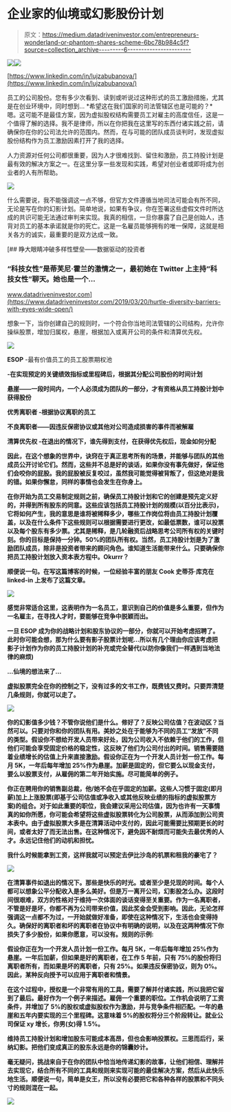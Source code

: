 # 企业家的仙境或幻影股份计划

> 原文：<https://medium.datadriveninvestor.com/entrepreneurs-wonderland-or-phantom-shares-scheme-6bc78b984c5f?source=collection_archive---------6----------------------->

[![](img/b94f75489238e62706e144e644fc575e.png)](http://www.track.datadriveninvestor.com/1B9E)![](img/4f6393fbc668a89c03279ff34e5f3182.png)

[https://www.linkedin.com/in/lujzabubanova/](https://www.linkedin.com/in/lujzabubanova/)

员工的公司股份。您有多少次看到、读到或听说过这种形式的员工激励措施，尤其是在创业环境中，同时想到… *希望这在我们国家的司法管辖区也是可能的？*嗯。这可能不是最佳方案，因为虚拟股权结构需要员工对雇主的高度信任，这是一个值得了解的选择。我不是律师，所以在你把我在这里写的东西付诸实践之前，请确保你在你的公司法允许的范围内。然而，在与可能的团队成员谈判时，发现虚拟股份结构作为员工激励因素打开了我的选择。

人力资源对任何公司都很重要，因为人才很难找到、留住和激励，员工持股计划是最有效的解决方案之一。在这里分享一些发现和实践，希望对创业者或即将成为创业者的人有所帮助。

![](img/2f6f21876a6345df957d937484ab48a6.png)

什么需要说，我不能强调这一点不够，但官方文件遵循当地司法可能会有所不同，无论是写在你的幻影计划。简单地说，如果有争议，你在签署这些虚假文件时所达成的共识可能无法通过审判来实现。我真的相信，一旦你暴露了自己是创始人，违背对员工的基本承诺就是你的死亡。这是一名雇员能够拥有的唯一保障，这就是相关各方的诚实，最重要的是双方达成一致。

[](https://www.datadriveninvestor.com/2019/03/20/hurtle-diversity-barriers-with-eyes-wide-open/) [## 睁大眼睛冲破多样性壁垒——数据驱动的投资者

### “科技女性”是蒂芙尼·霍兰的激情之一，最初她在 Twitter 上主持“科技女性”聊天。她也是一个…

www.datadriveninvestor.com](https://www.datadriveninvestor.com/2019/03/20/hurtle-diversity-barriers-with-eyes-wide-open/) 

想象一下，当你创建自己的规则时，一个符合你当地司法管辖的公司结构，允许你操纵股票，增加归属权，悬崖，根据加入或离开公司的条件和清算优先权。

![](img/940cc585a9a9c09bd64ff64e00580b63.png)

**ESOP** -最有价值员工的员工股票期权池

**-在实现预定的关键绩效指标或里程碑后，根据其分配公司股份的时间计划**

****悬崖**——一段时间内，一个人必须成为团队的一部分，才有资格从员工持股计划中获得股份**

****优秀离职者** -根据协议离职的员工**

****不良离职者**——因违反保密协议或其他对公司造成损害的事件而被解雇**

****清算优先权** -在退出的情况下，谁先得到支付，在获得优先权后，现金如何分配**

**因此，在这个想象的世界中，诀窍在于真正思考所有的场景，并能够与团队的其他成员公开讨论它们。然而，这些并不总是好的谈话，如果你没有事先做好，保证他们会咬你的屁股。我的屁股被反复咬过，虽然我可能觉得被背叛了，但这绝对是我的错。如果你懈怠，同样的事情也会发生在你身上。**

**在你开始为员工交易制定规则之前，确保员工持股计划和它的创建是预先定义好的，并得到所有股东的同意。这些应该包括员工持股计划的规模(以百分比表示)，它将如何产生，我的意思是谁将被稀释多少，哪些工作岗位将由员工持股计划覆盖，以及在什么条件下这些规则可以根据需要进行更改，如最低票数，谁可以投票以及每个股东有多少票。尤其是稀释，是几轮融资后战略思考公司所有权的关键时刻。你的目标是保持一分钟。50%的团队所有权。当然，员工持股计划是为了激励团队成员，除非是投资者带来的顾问角色。谁知道生活能带来什么。只要确保你把员工持股计划放入资本表方程中。Okurrr？**

**顺便说一句。在写这篇博客的时候，一位经验丰富的朋友 Cook 史蒂芬·库克在 linked-in 上发布了这篇文章。**

**![](img/7149a53f607242eb920a629ecf9a7465.png)**

**感觉非常适合这里，这表明作为一名员工，意识到自己的价值是多么重要，但作为一名雇主，在寻找人才时，要能够在竞争中脱颖而出。**

**一旦 ESOP 成为你的战略计划和股东协议的一部分，你就可以开始考虑招聘了。此时你可能会想，那为什么要有影子股票计划呢…所以有几个理由你应该考虑把影子计划作为你的员工持股计划的补充或完全替代(以防你像我们一样遇到当地法律的麻烦)**

**…仙境的想法来了…**

**虚拟股票完全在你的控制之下，没有过多的文书工作，既费钱又费时。只要弄清楚几条规则，你就可以走了。**

**![](img/479b203c4b5d387c2bd2d09ab43679d1.png)**

**你的幻影值多少钱？不管你说他们是什么。修好了？反映公司估值？在波动区？当然可以。只要对你和你的团队有用。美妙之处在于能够为不同的员工“发放”不同的类型。假设你不想给开发人员带来好处，因为公司收入不依赖于他们的工作，但他们可能会享受固定价格的稳定性，这反映了他们为公司付出的时间。销售需要随着业绩增长的估值上升来直接激励。假设你正在为一个开发人员计划一份工作。每月 5K，一年后每年增加 25%作为悬崖。加薪是固定的，但它要么以现金支付，要么以股票支付，从雇佣的第二年开始实施。尽可能简单的例子。**

**你正在聘用你的销售副总裁，他/她不会在乎固定的加薪。这些人习惯于固定(即月薪)加上上涨股票(即基于公司估值或净收入或其他反映业绩的指标的虚拟股票方案)的组合。对于如此重要的职位，我会建议采用公司估值，因为也许有一天事情真的如你所愿，你可能会希望将这些虚拟股票转化为公司股票，从而添加到公司资本表中。由于虚拟股票大多是在清算活动中支付的，因此可能需要比预期更长的时间，或者太好了而无法出售。在这种情况下，避免因不耐烦而可能失去最优秀的人才。永远记住他们的动机和担忧。**

**我什么时候能拿到工资，这样我就可以预定去伊比沙岛的机票和租我的豪宅了？**

**![](img/05f6bf348a86c981cf990d891568b462.png)**

**在清算事件如退出的情况下。那些是快乐的时光。或者至少是兑现的时间。每个人都可以想象公平分配收入是多么美好。但是万一离开公司，幻影股怎么办。这段时间很艰难，双方的性格对于维持一次体面的谈话变得至关重要。作为一名离职者，不管是好是坏，你都不再为公司带来价值，因此奖金会受到影响。因此，无论怎样强调这一点都不为过，一开始就做好准备，即使在这种情况下，生活也会变得持久。确保好的离职者和坏的离职者在协议中有明确的说明，以及在这两种情况下你损失了多少股份，如果你愿意，可以没有。规则的示例:**

**假设你正在为一个开发人员计划一份工作。每月 5K，一年后每年增加 25%作为悬崖。一年后加薪，但如果是好的离职者，在工作 5 年前，只有 75%的股份将归离职者所有，而如果是坏的离职者，只有 25%。如果违反保密协议，则为 0%。因此，某种反向授予可以应用于离职者和情景。**

**在这个过程中，授权是一个非常有用的工具，需要了解并付诸实践，所以我把它留到了最后。最好作为一个例子来描述。雇佣一个重要的职位。工作机会说明了工资条件，并增加了 5%的股权或虚拟股权作为激励，并与竞争条件相匹配。一年的悬崖和五年内要实现的三个里程碑。这意味着 5%的股权将分三个阶段转让。就业公司保证 xy 增长，你男(女)得 1.5%。**

**维持员工持股计划和增加股东可能成本高昂，但也会影响投票权。三思而后行，采纳幻影。把他们变成真正的股东永远是你的锦囊妙计。**

**毫无疑问，挑战来自于在你的团队中恰当地传递幻影的故事，让他们相信、理解并去实现它，结合所有不同的工具和规则来实现可能的最佳解决方案，然后从此快乐地生活。顺便说一句，简单是女王，所以没有必要把它和各种各样的股票和不同头寸的规则混在一起。**

**![](img/73b1b93ab21c94b404dbaa8f78c8061f.png)**